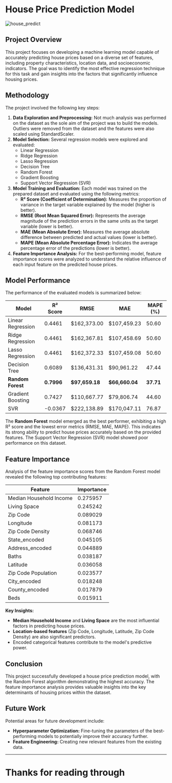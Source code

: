 # House Price Prediction Model

![house_predict](https://github.com/user-attachments/assets/4c1dc837-dbed-454a-82f4-594aa816453f)


## Project Overview

This project focuses on developing a machine learning model capable of accurately predicting house prices based on a diverse set of features, including property characteristics, location data, and socioeconomic indicators. The goal was to identify the most effective regression technique for this task and gain insights into the factors that significantly influence housing prices.

## Methodology

The project involved the following key steps:

1.  **Data Exploration and Preprocessing:** Not much analysis was performed on the dataset as the sole aim of the project was to build the models.
   Outliers were removed from the dataset and the features were also scaled using StandardScaler.
2.  **Model Selection:** Several regression models were explored and evaluated:
    * Linear Regression
    * Ridge Regression
    * Lasso Regression
    * Decision Tree
    * Random Forest
    * Gradient Boosting
    * Support Vector Regression (SVR)
3.  **Model Training and Evaluation:** Each model was trained on the prepared dataset and evaluated using the following metrics:
    * **R² Score (Coefficient of Determination):** Measures the proportion of variance in the target variable explained by the model (higher is better).
    * **RMSE (Root Mean Squared Error):** Represents the average magnitude of the prediction errors in the same units as the target variable (lower is better).
    * **MAE (Mean Absolute Error):** Measures the average absolute difference between predicted and actual values (lower is better).
    * **MAPE (Mean Absolute Percentage Error):** Indicates the average percentage error of the predictions (lower is better).
4.  **Feature Importance Analysis:** For the best-performing model, feature importance scores were analyzed to understand the relative influence of each input feature on the predicted house prices.

## Model Performance

The performance of the evaluated models is summarized below:

| Model             | R² Score | RMSE        | MAE         | MAPE (%) |
| ----------------- | -------- | ----------- | ----------- | -------- |
| Linear Regression | 0.4461   | \$162,373.00 | \$107,459.23 | 50.60    |
| Ridge Regression  | 0.4461   | \$162,367.81 | \$107,458.69 | 50.60    |
| Lasso Regression  | 0.4461   | \$162,372.33 | \$107,459.08 | 50.60    |
| Decision Tree     | 0.6089   | \$136,431.31 | \$90,961.22  | 47.44    |
| **Random Forest** | **0.7996** | **\$97,659.18** | **\$66,660.04** | **37.71** |
| Gradient Boosting | 0.7427   | \$110,667.77 | \$79,806.74  | 44.60    |
| SVR               | -0.0367  | \$222,138.89 | \$170,047.11 | 76.87    |

The **Random Forest** model emerged as the best performer, exhibiting a high R² score and the lowest error metrics (RMSE, MAE, MAPE). This indicates its strong ability to predict house prices accurately based on the provided features. The Support Vector Regression (SVR) model showed poor performance on this dataset.

## Feature Importance

Analysis of the feature importance scores from the Random Forest model revealed the following top contributing features:

| Feature                  | Importance |
| ------------------------ | ---------- |
| Median Household Income  | 0.275957   |
| Living Space             | 0.245242   |
| Zip Code                 | 0.089029   |
| Longitude                | 0.081173   |
| Zip Code Density         | 0.068746   |
| State\_encoded           | 0.045105   |
| Address\_encoded         | 0.044889   |
| Baths                    | 0.038187   |
| Latitude                 | 0.036058   |
| Zip Code Population      | 0.023577   |
| City\_encoded            | 0.018248   |
| County\_encoded          | 0.017879   |
| Beds                     | 0.015911   |

**Key Insights:**

* **Median Household Income** and **Living Space** are the most influential factors in predicting house prices.
* **Location-based features** (Zip Code, Longitude, Latitude, Zip Code Density) are also significant predictors.
* Encoded categorical features contribute to the model's predictive power.

## Conclusion

This project successfully developed a house price prediction model, with the Random Forest algorithm demonstrating the highest accuracy. The feature importance analysis provides valuable insights into the key determinants of housing prices within the dataset.

## Future Work

Potential areas for future development include:

* **Hyperparameter Optimization:** Fine-tuning the parameters of the best-performing models to potentially improve their accuracy further.
* **Feature Engineering:** Creating new relevant features from the existing data.

___
# Thanks for reading through
